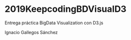 # 2019KeepcodingBDVisualD3

Entrega práctica BigData Visualization con D3.js

Ignacio Gallegos Sánchez
